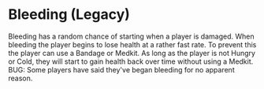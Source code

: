 # Bleeding (Legacy)

Bleeding has a random chance of starting when a player is damaged. When bleeding the player begins to lose health at a rather fast rate. To prevent this the player can use a Bandage or Medkit. As long as the player is not Hungry or Cold, they will start to gain health back over time without using a Medkit.
BUG: Some players have said they've began bleeding for no apparent reason.
